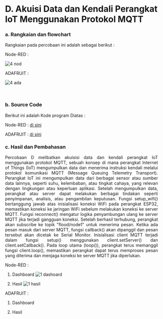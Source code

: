 # D. Akuisi Data dan Kendali Perangkat IoT Menggunakan Protokol MQTT

### a. Rangkaian dan flowchart
Rangkaian pada percobaan ini adalah sebagai berikut : 

Node-RED :

![4 nod](https://github.com/Muhmdwild/Sistem-Embeded/assets/150982519/24b49bce-8d76-4d73-8e42-e427c4c54980)

ADAFRUIT :

![4 ada](https://github.com/Muhmdwild/Sistem-Embeded/assets/150982519/96e8836d-d86f-4e9c-8ba3-cf5414807c8b)

</br>


### b. Source Code
Berikut ini adalah Kode program Diatas : 

Node-RED : <a href="/1/1.ino">di sini</a>

ADAFRUIT : <a href="/2/2.ino">di sini</a>

### c. Hasil dan Pembahasan
<p align="justify">Percobaan D melibatkan akuisisi data dan kendali perangkat IoT menggunakan protokol MQTT, sebuah konsep di mana perangkat Internet of Things (IoT) mengumpulkan data dan menerima instruksi kendali melalui protokol komunikasi MQTT (Message Queuing Telemetry Transport). Perangkat IoT ini mengumpulkan data dari berbagai sensor atau sumber data lainnya, seperti suhu, kelembaban, atau tingkat cahaya, yang relevan dengan lingkungan atau keperluan aplikasi. Setelah mengumpulkan data, perangkat atau server dapat melakukan berbagai tindakan seperti penyimpanan, analisis, atau pengambilan keputusan.
Fungsi setup_wifi() bertanggung jawab atas inisialisasi koneksi WiFi pada perangkat ESP32, memastikan koneksi ke jaringan WiFi sebelum melakukan koneksi ke server MQTT. Fungsi reconnect() mengatur logika penyambungan ulang ke server MQTT jika terjadi gangguan koneksi. Setelah berhasil terhubung, perangkat akan subscribe ke topik "flood/node1" untuk menerima pesan. Ketika ada pesan masuk dari server MQTT, fungsi callback() akan dipanggil dan pesan tersebut akan dicetak ke Serial Monitor.
Inisialisasi client MQTT terjadi dalam fungsi setup() menggunakan client.setServer() dan client.setCallback(). Pada loop utama (loop()), perangkat terus memanggil fungsi client.loop(), memastikan perangkat dapat terus memproses pesan yang diterima dan menjaga koneksi ke server MQTT jika diperlukan.</p>

Node-RED :

1. Dashboard
   ![1 dashoard](https://github.com/Muhmdwild/Sistem-Embeded/assets/150982519/1b52dff8-d565-476d-884e-e33f527b0324)

2. Hasil
   ![1 hasil](https://github.com/Muhmdwild/Sistem-Embeded/assets/150982519/d9c088f8-b307-44a8-be25-0d1b3702fbb3)

ADAFRUIT :

1.  Dashboard
   
2.  Hasil
